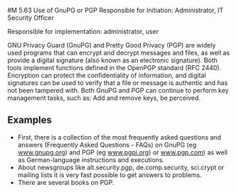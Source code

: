 #M 5.63 Use of GnuPG or PGP
Responsible for Initiation: Administrator, IT Security Officer

Responsible for implementation: administrator, user

GNU Privacy Guard (GnuPG) and Pretty Good Privacy (PGP) are widely used programs that can encrypt and decrypt messages and files, as well as provide a digital signature (also known as an electronic signature). Both tools implement functions defined in the OpenPGP standard (RFC 2440). Encryption can protect the confidentiality of information, and digital signatures can be used to verify that a file or message is authentic and has not been tampered with. Both GnuPG and PGP can continue to perform key management tasks, such as: Add and remove keys, be perceived.



## Examples 
* First, there is a collection of the most frequently asked questions and answers (Frequently Asked Questions - FAQs) on GnuPG (eg www.gnupg.org) and PGP (eg www.pgpi.org) or www.pgp.com) as well as German-language instructions and executions.
* About newsgroups like alt.security.pgp, de.comp.security, sci.crypt or mailing lists it is very fast possible to get answers to problems.
* There are several books on PGP.




